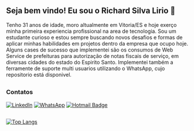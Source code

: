 
## Seja bem vindo! Eu sou o Richard Silva Lirio 👋 

Tenho 31 anos de idade, moro altualmente em Vitoria/ES e hoje exerço minha primeira experiencia profissional na area de tecnologia. Sou um estudante curioso e estou sempre buscando novos desafios e formas de aplicar minhas habilidades em projetos dentro da empresa que ocupo hoje. Alguns cases de sucesso que implementei são os consumos de Web Service de prefeituras para autorização de notas fiscais de serviço, em diversas cidades do estado do Espirito Santo. Implementei também a ferramente de suporte multi usuarios utilizando o WhatsApp, cujo repositorio está disponivel. 

##
### Contatos

[![LinkedIn](https://img.shields.io/badge/LinkedIn-0077B5?style=for-the-badge&logo=linkedin&logoColor=white)](https://linkedin.com/in/richard-silva-lirio-b97484250) 
[![WhatsApp](https://img.shields.io/badge/WhatsApp-25D366?style=for-the-badge&logo=whatsapp&logoColor=white)](https://wa.me/5527997036921) 
[![Hotmail Badge](https://img.shields.io/badge/-Hotmail-0078D4?style=for-the-badge&logo=microsoft-outlook&logoColor=white&link=mailto:luizcarlos_abbott@hotmail.com)](mailto:richardlirio@hotmail.com)

##


[![Top Langs](https://github-readme-stats.vercel.app/api/top-langs/?username=RichardLirio&layout=compact&theme=dark)](https://github.com/anuraghazra/github-readme-stats)

